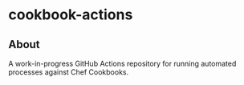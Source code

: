 # cookbook-actions

## About
A work-in-progress GitHub Actions repository for running automated processes against Chef Cookbooks.